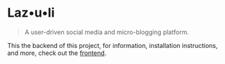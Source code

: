 # Laz•u•li
> A user-driven social media and micro-blogging platform.

This the backend of this project, for information, installation instructions, and more, check out the [frontend](https://github.com/gothfemme/lazuli-frontend/).
